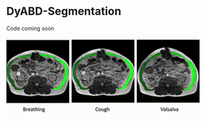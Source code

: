 # DyABD-Segmentation

Code coming soon


<p align="center">
  <img src="https://github.com/niamhbelton/DyABD-Segmentation/blob/main/visuals/examples_vid.gif" alt="Demo GIF" width="800"/>
</p>



